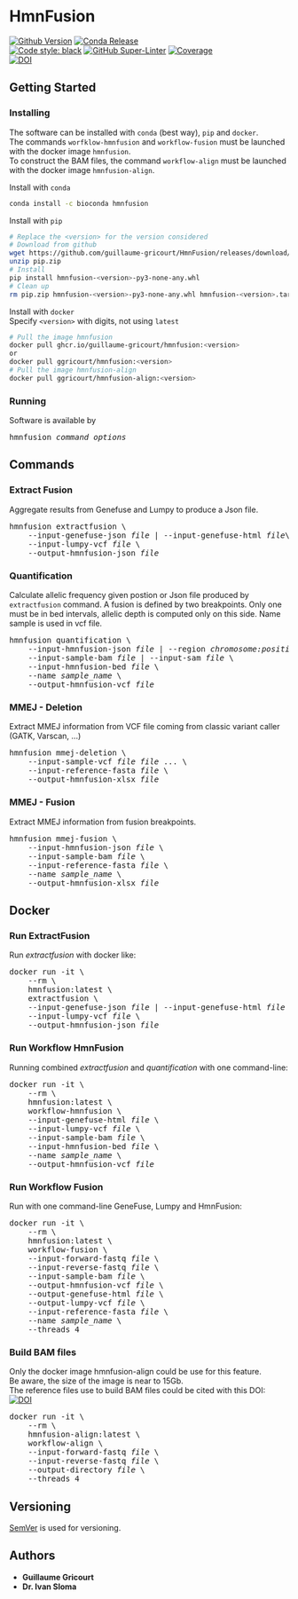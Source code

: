 # HmnFusion

[![Github Version](https://img.shields.io/github/v/release/guillaume-gricourt/HmnFusion?display_name=tag&sort=semver)](version) [![Conda Release](https://img.shields.io/conda/vn/bioconda/hmnfusion.svg)](https://anaconda.org/bioconda/hmnfusion)  
[![Code style: black](https://img.shields.io/badge/code%20style-black-000000.svg)](https://github.com/psf/black)
[![GitHub Super-Linter](https://github.com/guillaume-gricourt/HmnFusion/workflows/Tests/badge.svg)](https://github.com/marketplace/actions/super-linter)
[![Coverage](https://img.shields.io/endpoint?url=https://gist.githubusercontent.com/guillaume-gricourt/5b62753442bc7c44ae2995299575af0a/raw/coverage.json)](code_coverage)  
[![DOI](https://zenodo.org/badge/259869577.svg)](https://zenodo.org/badge/latestdoi/259869577)  

## Getting Started

### Installing

The software can be installed with `conda` (best way), `pip` and `docker`.  
The commands `worfklow-hmnfusion` and `workflow-fusion` must be launched with the docker image `hmnfusion`.  
To construct the BAM files, the command `workflow-align` must be launched with the docker image `hmnfusion-align`.  

Install with `conda`
```bash
conda install -c bioconda hmnfusion
```

Install with `pip`
```bash
# Replace the <version> for the version considered
# Download from github
wget https://github.com/guillaume-gricourt/HmnFusion/releases/download/<version>/pip.zip
unzip pip.zip
# Install
pip install hmnfusion-<version>-py3-none-any.whl
# Clean up
rm pip.zip hmnfusion-<version>-py3-none-any.whl hmnfusion-<version>.tar.gz
```

Install with `docker`  
Specify `<version>` with digits, not using `latest`
```bash
# Pull the image hmnfusion
docker pull ghcr.io/guillaume-gricourt/hmnfusion:<version>
or
docker pull ggricourt/hmnfusion:<version>
# Pull the image hmnfusion-align
docker pull ggricourt/hmnfusion-align:<version>
```

### Running
Software is available by
<pre>hmnfusion <i>command</i> <i>options</i></pre>

## Commands

### Extract Fusion

Aggregate results from Genefuse and Lumpy to produce a Json file.

<pre>
hmnfusion extractfusion \
    --input-genefuse-json <i>file</i> | --input-genefuse-html <i>file</i>\
    --input-lumpy-vcf <i>file</i> \
    --output-hmnfusion-json <i>file</i>
</pre>

### Quantification

Calculate allelic frequency given postion or Json file produced by `extractfusion` command.
A fusion is defined by two breakpoints. Only one must be in bed intervals, allelic depth is computed only on this side.
Name sample is used in vcf file.

<pre>
hmnfusion quantification \
    --input-hmnfusion-json <i>file</i> | --region <i>chromosome:position</i> \
    --input-sample-bam <i>file</i> | --input-sam <i>file</i> \
    --input-hmnfusion-bed <i>file</i> \
    --name <i>sample_name</i> \
    --output-hmnfusion-vcf <i>file</i>
</pre>

### MMEJ - Deletion

Extract MMEJ information from VCF file coming from classic variant caller (GATK, Varscan, ...)

<pre>
hmnfusion mmej-deletion \
    --input-sample-vcf <i>file</i> <i>file</i> ... \
    --input-reference-fasta <i>file</i> \
    --output-hmnfusion-xlsx <i>file</i>
</pre>

### MMEJ - Fusion

Extract MMEJ information from fusion breakpoints.
<pre>
hmnfusion mmej-fusion \
    --input-hmnfusion-json <i>file</i> \
    --input-sample-bam <i>file</i> \
    --input-reference-fasta <i>file</i> \
    --name <i>sample_name</i> \
    --output-hmnfusion-xlsx <i>file</i>
</pre>

## Docker

### Run ExtractFusion
Run *extractfusion* with docker like:  
<pre>
docker run -it \
    --rm \
    hmnfusion:latest \
    extractfusion \
    --input-genefuse-json <i>file</i> | --input-genefuse-html <i>file</i> \
    --input-lumpy-vcf <i>file</i> \
    --output-hmnfusion-json <i>file</i>
</pre>

### Run Workflow HmnFusion
Running combined *extractfusion* and *quantification* with one command-line:  
<pre>
docker run -it \
    --rm \
    hmnfusion:latest \
    workflow-hmnfusion \
    --input-genefuse-html <i>file</i> \
    --input-lumpy-vcf <i>file</i> \
    --input-sample-bam <i>file</i> \
    --input-hmnfusion-bed <i>file</i> \
    --name <i>sample_name</i> \
    --output-hmnfusion-vcf <i>file</i>
</pre>

### Run Workflow Fusion
Run with one command-line GeneFuse, Lumpy and HmnFusion:  
<pre>
docker run -it \
    --rm \
    hmnfusion:latest \
    workflow-fusion \
    --input-forward-fastq <i>file</i> \
    --input-reverse-fastq <i>file</i> \
    --input-sample-bam <i>file</i> \
    --output-hmnfusion-vcf <i>file</i> \
    --output-genefuse-html <i>file</i> \
    --output-lumpy-vcf <i>file</i> \
    --input-reference-fasta <i>file</i> \
    --name <i>sample_name</i> \
    --threads 4
</pre>

### Build BAM files
Only the docker image hmnfusion-align could be use for this feature.  
Be aware, the size of the image is near to 15Gb.  
The reference files use to build BAM files could be cited with this DOI:  
[![DOI](https://zenodo.org/badge/DOI/10.5281/zenodo.6619597.svg)](https://doi.org/10.5281/zenodo.6619597)  
<pre>
docker run -it \
    --rm \
    hmnfusion-align:latest \
    workflow-align \
    --input-forward-fastq <i>file</i> \
    --input-reverse-fastq <i>file</i> \
    --output-directory <i>file</i> \
    --threads 4
</pre>


## Versioning

[SemVer](http://semver.org/) is used for versioning.

## Authors

* **Guillaume Gricourt**  
* **Dr. Ivan Sloma**  
